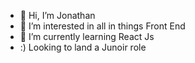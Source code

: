- 👋 Hi, I’m Jonathan
- 👀 I’m interested in all in things Front End
- 🌱 I’m currently learning React Js
- :) Looking to land a Junoir role 

<!---
Tnjonny/Tnjonny is a ✨ special ✨ repository because its `README.md` (this file) appears on your GitHub profile.
You can click the Preview link to take a look at your changes.
--->
